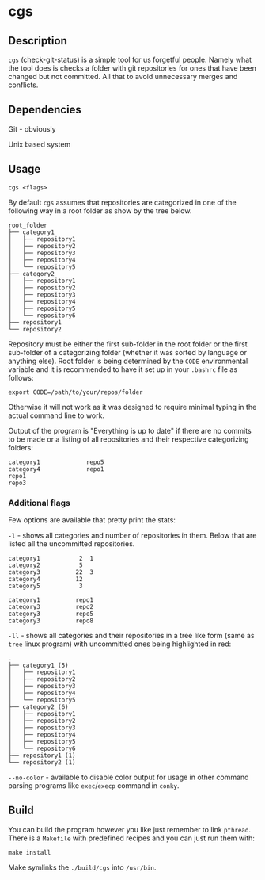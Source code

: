 # cgs

## Description

`cgs` (check-git-status) is a simple tool for us forgetful people. Namely what the tool does is checks a folder with git repositories for ones that have been changed but not committed. All that to avoid unnecessary merges and conflicts.

## Dependencies

Git - obviously

Unix based system

## Usage

```
cgs <flags>
```
By default `cgs` assumes that repositories are categorized in one of the following way in a root folder as show by the tree below.

```
root_folder
├── category1
│   ├── repository1
│   ├── repository2
│   ├── repository3
│   ├── repository4
│   └── repository5
├── category2
│   ├── repository1
│   ├── repository2
│   ├── repository3
│   ├── repository4
│   ├── repository5
│   └── repository6
├── repository1
└── repository2
```

Repository must be either the first sub-folder in the root folder or the first sub-folder of a categorizing folder (whether it was sorted by language or anything else). Root folder is being determined by the `CODE` environmental variable and it is recommended to have it set up in your `.bashrc` file as follows:

```
export CODE=/path/to/your/repos/folder
```

Otherwise it will not work as it was designed to require minimal typing in the actual command line to work.

Output of the program is "Everything is up to date" if there are no commits to be made or a listing of all repositories and their respective categorizing folders:

```
category1             repo5
category4             repo1
repo1
repo3
```

### Additional flags

Few options are available that pretty print the stats:

`-l` - shows all categories and number of repositories in them. Below that are listed all the uncommitted repositories.

```
category1           2  1
category2           5
category3          22  3
category4          12
category5           3

category1          repo1  
category3          repo2  
category3          repo5  
category3          repo8  
```

`-ll` - shows all categories and their repositories in a tree like form (same as `tree` linux program) with uncommitted ones being highlighted in red:

```
.
├── category1 (5)
│   ├── repository1
│   ├── repository2
│   ├── repository3
│   ├── repository4
│   └── repository5
├── category2 (6)
│   ├── repository1
│   ├── repository2
│   ├── repository3
│   ├── repository4
│   ├── repository5
│   └── repository6
├── repository1 (1)
└── repository2 (1)
```

`--no-color` - available to disable color output for usage in other command parsing programs like `exec`/`execp` command in `conky`.

## Build

You can build the program however you like just remember to link `pthread`. There is a `Makefile` with predefined recipes and you can just run them with:

```
make install
```

Make symlinks the `./build/cgs` into `/usr/bin`.
 